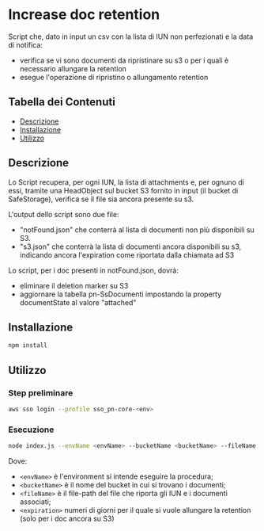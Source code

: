 # Increase doc retention

Script che, dato in input un csv con la lista di IUN non perfezionati e la data di notifica:
- verifica se vi sono documenti da ripristinare su s3 o per i quali è necessario allungare la retention
- esegue l'operazione di ripristino o allungamento retention

## Tabella dei Contenuti

- [Descrizione](#descrizione)
- [Installazione](#installazione)
- [Utilizzo](#utilizzo)

## Descrizione

Lo Script recupera, per ogni IUN, la lista di attachments e, per ognuno di essi, tramite una HeadObject sul bucket S3 fornito in input (il bucket di SafeStorage), verifica se il file sia ancora presente su s3.

L'output dello script sono due file:
- "notFound.json" che conterrà al lista di documenti non più disponibili su S3.
- "s3.json" che conterrà la lista di documenti ancora disponibili su s3, indicando ancora l'expiration come riportata dalla chiamata ad S3

Lo script, per i doc presenti in notFound.json, dovrà:
- eliminare il deletion marker su S3
- aggiornare la tabella pn-SsDocumenti impostando la property documentState al valore "attached"

## Installazione

```bash
npm install
```

## Utilizzo
### Step preliminare

```bash
aws sso login --profile sso_pn-core-<env>
```

### Esecuzione
```bash  
node index.js --envName <envName> --bucketName <bucketName> --fileName <fileName> --expiration <expiration>
```
Dove:
- `<envName>` è l'environment si intende eseguire la procedura;
- `<bucketName>` è il nome del bucket in cui si trovano i documenti;
- `<fileName>` è il file-path del file che riporta gli IUN e i documenti associati;
- `<expiration>` numeri di giorni per il quale si vuole allungare la retention (solo per i doc ancora su S3)